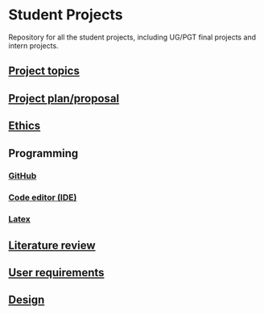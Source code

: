 # Student Projects
Repository for all the student projects, including UG/PGT final projects and intern projects.

## [Project topics](instructions/topics.md)

## [Project plan/proposal](instructions/proposal.md)

## [Ethics](instructions/ethics.md)

## Programming
### [GitHub](instructions/github.md)
### [Code editor (IDE)](instructions/ide.md)
### [Latex](instructions/latex.md)

## [Literature review](instructions/literature.md)

## [User requirements](instructions/requirements.md)

## [Design](instructions/design.md)